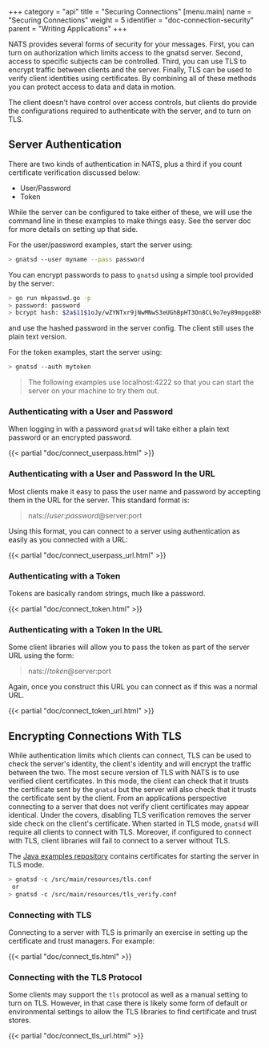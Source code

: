 +++
category = "api"
title = "Securing Connections"
[menu.main]
    name = "Securing Connections"
    weight = 5
    identifier = "doc-connection-security"
    parent = "Writing Applications"
+++

NATS provides several forms of security for your messages. First, you can turn on authorization which limits access to the gnatsd server. Second, access to specific subjects can be controlled. Third, you can use TLS to encrypt traffic between clients and the server. Finally, TLS can be used to verify client identities using certificates. By combining all of these methods you can protect access to data and data in motion.

The client doesn't have control over access controls, but clients do provide the configurations required to authenticate with the server, and to turn on TLS.

## Server Authentication

There are two kinds of authentication in NATS, plus a third if you count certificate verification discussed below:

* User/Password
* Token

While the server can be configured to take either of these, we will use the command line in these examples to make things easy. See the server doc for more details on setting up that side.

For the user/password examples, start the server using:

```sh
> gnatsd --user myname --pass password
```

You can encrypt passwords to pass to `gnatsd` using a simple tool provided by the server:

```sh
> go run mkpasswd.go -p
> password: password
> bcrypt hash: $2a$11$1oJy/wZYNTxr9jNwMNwS3eUGhBpHT3On8CL9o7ey89mpgo88VG6ba
```

and use the hashed password in the server config. The client still uses the plain text version.

For the token examples, start the server using:

```sh
> gnatsd --auth mytoken
```

> The following examples use localhost:4222 so that you can start the server on your machine to try them out.

### Authenticating with a User and Password

When logging in with a password `gnatsd` will take either a plain text password or an encrypted password.

{{< partial "doc/connect_userpass.html" >}}

### Authenticating with a User and Password In the URL

Most clients make it easy to pass the user name and password by accepting them in the URL for the server. This standard format is:

> nats://_user_:_password_@server:port

Using this format, you can connect to a server using authentication as easily as you connected with a URL:

{{< partial "doc/connect_userpass_url.html" >}}

### Authenticating with a Token

Tokens are basically random strings, much like a password.

{{< partial "doc/connect_token.html" >}}

### Authenticating with a Token In the URL

Some client libraries will allow you to pass the token as part of the server URL using the form:

> nats://_token_@server:port

Again, once you construct this URL you can connect as if this was a normal URL.

{{< partial "doc/connect_token_url.html" >}}

## Encrypting Connections With TLS

While authentication limits which clients can connect, TLS can be used to check the server's identity, the client's identity and will encrypt the traffic between the two. The most secure version of TLS with NATS is to use verified client certificates. In this mode, the client can check that it trusts the certificate sent by the `gnatsd` but the server will also check that it trusts the certificate sent by the client. From an applications perspective connecting to a server that does not verify client certificates may appear identical. Under the covers, disabling TLS verification removes the server side check on the client's certificate. When started in TLS mode, `gnatsd` will require all clients to connect with TLS. Moreover, if configured to connect with TLS, client libraries will fail to connect to a server without TLS.

The [Java examples repository](https://github.com/nats-io/java-nats-examples/tree/master/src/main/resources) contains certificates for starting the server in TLS mode.

```sh
> gnatsd -c /src/main/resources/tls.conf
 or
> gnatsd -c /src/main/resources/tls_verify.conf
```

### Connecting with TLS

Connecting to a server with TLS is primarily an exercise in setting up the certificate and trust managers. For example:

{{< partial "doc/connect_tls.html" >}}

### Connecting with the TLS Protocol

Some clients may support the `tls` protocol as well as a manual setting to turn on TLS. However, in that case there is likely some form of default or environmental settings to allow the TLS libraries to find certificate and trust stores.

{{< partial "doc/connect_tls_url.html" >}}
